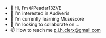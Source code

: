 - 👋 Hi, I’m @Peadar13ZVE
- 👀 I’m interested in Audiveris
- 🌱 I’m currently learning Musescore
- 💞️ I’m looking to collaborate on ...
- 📫 How to reach me p.j.h.clerx@gmail.com

<!---
Peadar13ZVE/Peadar13ZVE is a ✨ special ✨ repository because its `README.md` (this file) appears on your GitHub profile.
You can click the Preview link to take a look at your changes.
--->
